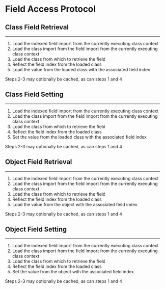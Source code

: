 # Field Access Protocol

## Class Field Retrieval

---

1. Load the indexed field import from the currently executing class context
2. Load the class import from the field import from the currently executing class context
3. Load the class from which to retrieve the field
4. Reflect the field index from the loaded class
5. Load the value from the loaded class with the associated field index

Steps 2-3 may optionally be cached, as can steps 1 and 4

## Class Field Setting

---

1. Load the indexed field import from the currently executing class context
2. Load the class import from the field import from the currently executing class context
3. Load the class from which to retrieve the field
4. Reflect the field index from the loaded class
5. Set the value from the loaded class with the associated field index

Steps 2-3 may optionally be cached, as can steps 1 and 4

## Object Field Retrieval

---

1. Load the indexed field import from the currently executing class context
2. Load the class import from the field import from the currently executing class context
3. Load the class from which to retrieve the field
4. Reflect the field index from the loaded class
5. Load the value from the object with the associated field index

Steps 2-3 may optionally be cached, as can steps 1 and 4

## Object Field Setting

---

1. Load the indexed field import from the currently executing class context
2. Load the class import from the field import from the currently executing class context
3. Load the class from which to retrieve the field
4. Reflect the field index from the loaded class
5. Set the value from the object with the associated field index

Steps 2-3 may optionally be cached, as can steps 1 and 4
